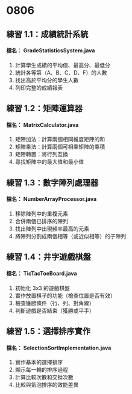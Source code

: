 # 0806 

## 練習 1.1：成績統計系統
#### 檔名： GradeStatisticsSystem.java
1. 計算學生成績的平均值、最高分、最低分
2. 統計各等第（A、B、C、D、F）的人數
3. 找出高於平均分的學生人數
4. 列印完整的成績報表


## 練習 1.2：矩陣運算器
#### 檔名： MatrixCalculator.java
1. 矩陣加法：計算兩個相同維度矩陣的和
2. 矩陣乘法：計算兩個可相乘矩陣的乘積
3. 矩陣轉置：將行列互換
4. 尋找矩陣中的最大值和最小值


## 練習 1.3：數字陣列處理器
#### 檔名： NumberArrayProcessor.java
1. 移除陣列中的重複元素
2. 合併兩個已排序的陣列
3. 找出陣列中出現頻率最高的元素
4. 將陣列分割成兩個相等（或近似相等）的子陣列

## 練習 1.4：井字遊戲棋盤
#### 檔名： TicTacToeBoard.java
1. 初始化 3x3 的遊戲棋盤
2. 實作放置棋子的功能（檢查位置是否有效）
3. 檢查獲勝條件（行、列、對角線）
4. 判斷遊戲是否結束（獲勝或平手）

## 練習 1.5：選擇排序實作
#### 檔名： SelectionSortImplementation.java
1. 實作基本的選擇排序
2. 顯示每一輪的排序過程
3. 計算比較次數和交換次數
4. 比較與氣泡排序的效能差異